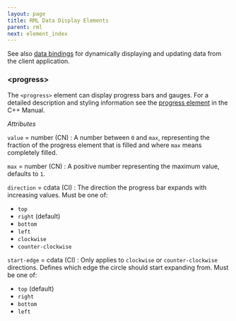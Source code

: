 ```yaml
---
layout: page
title: RML Data Display Elements
parent: rml
next: element_index
---
```


See also [data bindings](../data_bindings.html) for dynamically displaying and updating data from the client application.

### \<progress\>

The `<progress>` element can display progress bars and gauges. For a detailed description and styling information see the [progress element]({{"pages/cpp_manual/element_packages/progress_bar.html"|relative_url}}) in the C++ Manual.

_Attributes_

`value` = number (CN)
: A number between `0` and `max`, representing the fraction of the progress element that is filled and where `max` means completely filled.

`max` = number (CN)
: A positive number representing the maximum value, defaults to `1`.

`direction` = cdata (CI)
: The direction the progress bar expands with increasing values. Must be one of:
* `top`
* `right` (default)
* `bottom`
* `left`
* `clockwise`
* `counter-clockwise`

`start-edge` = cdata (CI)
: Only applies to `clockwise` or `counter-clockwise` directions. Defines which edge the
circle should start expanding from. Must be one of:
* `top` (default)
* `right`
* `bottom`
* `left`
